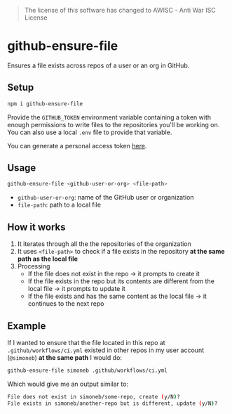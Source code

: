 > The license of this software has changed to AWISC - Anti War ISC License

# github-ensure-file

Ensures a file exists across repos of a user or an org in GitHub.

## Setup

```sh
npm i github-ensure-file
```

Provide the `GITHUB_TOKEN` environment variable containing a token with enough permissions to write files to the repositories you'll be working on. You can also use a local `.env` file to provide that variable.

You can generate a personal access token [here](https://github.com/settings/tokens/new).

## Usage

```sh
github-ensure-file <github-user-or-org> <file-path>
```

- `github-user-or-org`: name of the GitHub user or organization
- `file-path`: path to a local file

## How it works

1. It iterates through all the the repositories of the organization
2. It uses `<file-path>` to check if a file exists in the repository **at the same path as the local file**
3. Processing
   - If the file does not exist in the repo -> it prompts to create it
   - If the file exists in the repo but its contents are different from the local file -> it prompts to update it
   - If the file exists and has the same content as the local file -> it continues to the next repo

## Example

If I wanted to ensure that the file located in this repo at `.github/workflows/ci.yml` existed in other repos in my user account (`@simoneb`) **at the same path** I would do:

```sh
github-ensure-file simoneb .github/workflows/ci.yml
```

Which would give me an output similar to:

```sh
File does not exist in simoneb/some-repo, create (y/N)?
File exists in simoneb/another-repo but is different, update (y/N)?
```
